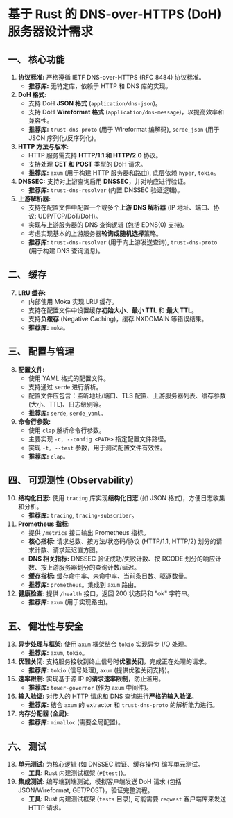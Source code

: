 # 基于 Rust 的 DNS-over-HTTPS (DoH) 服务器设计需求

## 一、 核心功能

1.  **协议标准:** 严格遵循 IETF DNS-over-HTTPS (RFC 8484) 协议标准。
    -   **推荐库:** 无特定库，依赖于 HTTP 和 DNS 库的实现。
2.  **DoH 格式:**
    -   支持 DoH **JSON 格式** (`application/dns-json`)。
    -   支持 DoH **Wireformat 格式** (`application/dns-message`)，以提高效率和兼容性。
    -   **推荐库:** `trust-dns-proto` (用于 Wireformat 编解码), `serde_json` (用于 JSON 序列化/反序列化)。
3.  **HTTP 方法与版本:**
    -   HTTP 服务需支持 **HTTP/1.1 和 HTTP/2.0** 协议。
    -   支持处理 **GET 和 POST** 类型的 DoH 请求。
    -   **推荐库:** `axum` (用于构建 HTTP 服务器和路由), 底层依赖 `hyper`, `tokio`。
4.  **DNSSEC:** 支持对上游查询启用 **DNSSEC**，并对响应进行验证。
    -   **推荐库:** `trust-dns-resolver` (内置 DNSSEC 验证逻辑)。
5.  **上游解析器:**
    -   支持在配置文件中配置一个或多个**上游 DNS 解析器** (IP 地址、端口、协议: UDP/TCP/DoT/DoH)。
    -   实现与上游服务器的 DNS 查询逻辑 (包括 EDNS(0) 支持)。
    -   考虑实现基本的上游服务器**轮询或随机选择**策略。
    -   **推荐库:** `trust-dns-resolver` (用于向上游发送查询), `trust-dns-proto` (用于构建 DNS 查询消息)。

## 二、 缓存

7.  **LRU 缓存:**
    -   内部使用 Moka 实现 LRU 缓存。
    -   支持在配置文件中设置缓存**初始大小**、**最小 TTL** 和 **最大 TTL**。
    -   支持**负缓存** (Negative Caching)，缓存 NXDOMAIN 等错误结果。
    -   **推荐库:** `moka`。

## 三、 配置与管理

8.  **配置文件:**
    -   使用 YAML 格式的配置文件。
    -   支持通过 `serde` 进行解析。
    -   配置文件应包含：监听地址/端口、TLS 配置、上游服务器列表、缓存参数 (大小、TTL)、日志级别等。
    -   **推荐库:** `serde`, `serde_yaml`。
9.  **命令行参数:**
    -   使用 `clap` 解析命令行参数。
    -   主要实现 `-c, --config <PATH>` 指定配置文件路径。
    -   实现 `-t, --test` 参数，用于测试配置文件有效性。
    -   **推荐库:** `clap`。

## 四、 可观测性 (Observability)

10. **结构化日志:** 使用 `tracing` 库实现**结构化日志** (如 JSON 格式)，方便日志收集和分析。
    -   **推荐库:** `tracing`, `tracing-subscriber`。
11. **Prometheus 指标:**
    -   提供 `/metrics` 接口输出 Prometheus 指标。
    -   **核心指标:** 请求总数、按方法/状态码/协议 (HTTP/1.1, HTTP/2) 划分的请求计数、请求延迟直方图。
    -   **DNS 相关指标:** DNSSEC 验证成功/失败计数、按 RCODE 划分的响应计数、按上游服务器划分的查询计数/延迟。
    -   **缓存指标:** 缓存命中率、未命中率、当前条目数、驱逐数量。
    -   **推荐库:** `prometheus`。集成到 `axum` 路由。
12. **健康检查:** 提供 `/health` 接口，返回 200 状态码和 "ok" 字符串。
    -   **推荐库:** `axum` (用于实现路由)。

## 五、 健壮性与安全

13. **异步处理与框架:** 使用 `axum` 框架结合 `tokio` 实现异步 I/O 处理。
    -   **推荐库:** `axum`, `tokio`。
14. **优雅关闭:** 支持服务接收到终止信号时**优雅关闭**，完成正在处理的请求。
    -   **推荐库:** `tokio` (信号处理), `axum` (提供优雅关闭支持)。
15. **速率限制:** 实现基于源 IP 的**请求速率限制**，防止滥用。
    -   **推荐库:** `tower-governor` (作为 `axum` 中间件)。
16. **输入验证:** 对传入的 HTTP 请求和 DNS 查询进行**严格的输入验证**。
    -   **推荐库:** 结合 `axum` 的 extractor 和 `trust-dns-proto` 的解析能力进行。
17. **内存分配器 (全局):**
    -   **推荐库:** `mimalloc` (需要全局配置)。

## 六、 测试

18. **单元测试:** 为核心逻辑 (如 DNSSEC 验证、缓存操作) 编写单元测试。
    -   **工具:** Rust 内建测试框架 (`#[test]`)。
19. **集成测试:** 编写端到端测试，模拟客户端发送 DoH 请求 (包括 JSON/Wireformat, GET/POST)，验证完整流程。
    -   **工具:** Rust 内建测试框架 (`tests` 目录), 可能需要 `reqwest` 客户端库来发送 HTTP 请求。
